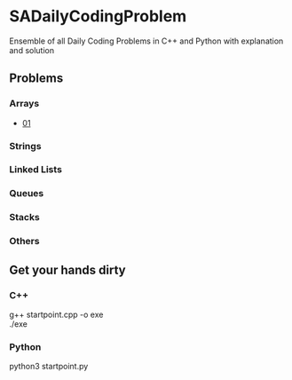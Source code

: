 # SADailyCodingProblem
Ensemble of all Daily Coding Problems in C++ and Python with explanation and solution

## Problems

### Arrays
* [01](./01/) 

### Strings
### Linked Lists
### Queues
### Stacks
### Others

## Get your hands dirty

### C++
g++ startpoint.cpp -o exe  
./exe

### Python
python3 startpoint.py